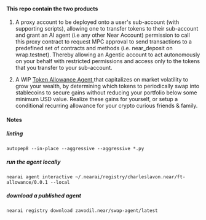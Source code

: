 #### This repo contain the two products

1. A proxy account to be deployed onto a user's sub-account (with supporting scripts), allowing one to transfer tokens to their sub-account and grant an AI agent (i.e any other Near Account) permission to call this proxy contract to request MPC approval to send transactions to a predefined set of contracts and methods (i.e. near_deposit on wrap.testnet). Thereby allowing an Agentic account to act autonomously on your behalf with restricted permissions and access only to the tokens that you transfer to your sub-account.

2. A WIP [Token Allowance Agent ](https://github.com/beneviolabs/ft-allowance-agent/blob/main/0.0.1/agent.py)that capitalizes on market volatility to grow your wealth, by determining which tokens to periodically swap into stablecoins to secure gains without reducing your portfolio below some minimum USD value. Realize these gains for yourself, or setup a conditional recurring allowance for your crypto curious friends & family.




#### Notes

##### linting
`autopep8 --in-place --aggressive --aggressive *.py`

##### run the agent locally
`nearai agent interactive ~/.nearai/registry/charleslavon.near/ft-allowance/0.0.1 --local`

##### download a published agent
`nearai registry download zavodil.near/swap-agent/latest`



